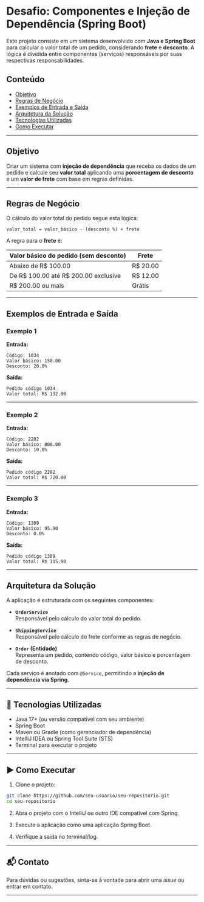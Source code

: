 # Desafio: Componentes e Injeção de Dependência (Spring Boot)

Este projeto consiste em um sistema desenvolvido com **Java e Spring Boot** para calcular o valor total de um pedido, considerando **frete** e **desconto**. A lógica é dividida entre componentes (serviços) responsáveis por suas respectivas responsabilidades.

## Conteúdo

- [Objetivo](#objetivo)
- [Regras de Negócio](#regras-de-negócio)
- [Exemplos de Entrada e Saída](#exemplos-de-entrada-e-saída)
- [Arquitetura da Solução](#arquitetura-da-solução)
- [Tecnologias Utilizadas](#tecnologias-utilizadas)
- [Como Executar](#como-executar)

---

## Objetivo

Criar um sistema com **injeção de dependência** que receba os dados de um pedido e calcule seu **valor total** aplicando uma **porcentagem de desconto** e um **valor de frete** com base em regras definidas.

---

## Regras de Negócio

O cálculo do valor total do pedido segue esta lógica:

```
valor_total = valor_básico - (desconto %) + frete
```

A regra para o **frete** é:

| Valor básico do pedido (sem desconto) | Frete      |
|--------------------------------------|------------|
| Abaixo de R$ 100.00                  | R$ 20.00   |
| De R$ 100.00 até R$ 200.00 exclusive | R$ 12.00   |
| R$ 200.00 ou mais                    | Grátis     |

---

## Exemplos de Entrada e Saída

### Exemplo 1

**Entrada:**
```
Código: 1034
Valor básico: 150.00
Desconto: 20.0%
```

**Saída:**
```
Pedido código 1034
Valor total: R$ 132.00
```

---

### Exemplo 2

**Entrada:**
```
Código: 2282
Valor básico: 800.00
Desconto: 10.0%
```

**Saída:**
```
Pedido código 2282
Valor total: R$ 720.00
```

---

### Exemplo 3

**Entrada:**
```
Código: 1309
Valor básico: 95.90
Desconto: 0.0%
```

**Saída:**
```
Pedido código 1309
Valor total: R$ 115.90
```

---

## Arquitetura da Solução

A aplicação é estruturada com os seguintes componentes:

- **`OrderService`**  
  Responsável pelo cálculo do valor total do pedido.

- **`ShippingService`**  
  Responsável pelo cálculo do frete conforme as regras de negócio.

- **`Order` (Entidade)**  
  Representa um pedido, contendo código, valor básico e porcentagem de desconto.

Cada serviço é anotado com `@Service`, permitindo a **injeção de dependência via Spring**.

---

## 🚀 Tecnologias Utilizadas

- Java 17+ (ou versão compatível com seu ambiente)
- Spring Boot
- Maven ou Gradle (como gerenciador de dependência)
- IntelliJ IDEA ou Spring Tool Suite (STS)
- Terminal para executar o projeto

---

## ▶️ Como Executar

1. Clone o projeto:

```bash
git clone https://github.com/seu-usuario/seu-repositorio.git
cd seu-repositorio
```

2. Abra o projeto com o IntelliJ ou outro IDE compatível com Spring.

3. Execute a aplicação como uma aplicação Spring Boot.

4. Verifique a saída no terminal/log.

---

## 📬 Contato

Para dúvidas ou sugestões, sinta-se à vontade para abrir uma *issue* ou entrar em contato.

---
